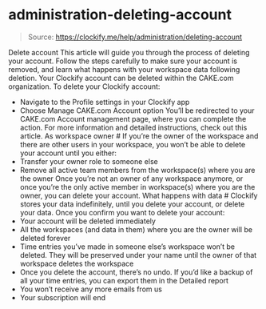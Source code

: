 # administration-deleting-account

> Source: https://clockify.me/help/administration/deleting-account

Delete account
This article will guide you through the process of deleting your account. Follow the steps carefully to make sure your account is removed, and learn what happens with your workspace data following deletion.
Your Clockify account can be deleted within the CAKE.com organization.
To delete your Clockify account:
- Navigate to the Profile settings in your Clockify app
- Choose Manage CAKE.com Account option
You’ll be redirected to your CAKE.com Account management page, where you can complete the action.
For more information and detailed instructions, check out this article.
As workspace owner #
If you’re the owner of the workspace and there are other users in your workspace, you won’t be able to delete your account until you either:
- Transfer your owner role to someone else
- Remove all active team members from the workspace(s) where you are the owner
Once you’re not an owner of any workspace anymore, or once you’re the only active member in workspace(s) where you are the owner, you can delete your account.
What happens with data #
Clockify stores your data indefinitely, until you delete your account, or delete your data.
Once you confirm you want to delete your account:
- Your account will be deleted immediately
- All the workspaces (and data in them) where you are the owner will be deleted forever
- Time entries you’ve made in someone else’s workspace won’t be deleted. They will be preserved under your name until the owner of that workspace deletes the workspace
- Once you delete the account, there’s no undo. If you’d like a backup of all your time entries, you can export them in the Detailed report
- You won’t receive any more emails from us
- Your subscription will end